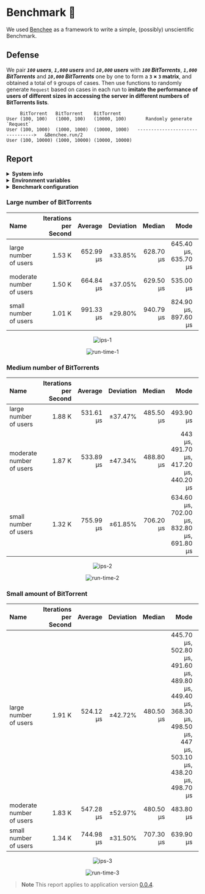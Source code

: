 # Benchmark :100:

We used [Benchee](https://github.com/bencheeorg/benchee) as a framework to write a simple, (possibly) unscientific Benchmark.

## Defense

We pair **_`100` users_**, **_`1,000` users_** and **_`10,000` users_** with **_`100` BitTorrents_**, **_`1,000` BitTorrents_** and **_`10,000` BitTorrents_** one by one to form a **`3` &#215; `3` matrix**, and obtained a total of `9` groups of cases. Then use functions to randomly generate `Request` based on cases in each run to **imitate the performance of users of different sizes in accessing the server in different numbers of BitTorrents lists**.

```plaintext
     BitTorrent   BitTorrent    BitTorrent
User (100, 100)   (1000, 100)   (10000, 100)       Randomly generate `Request`
User (100, 1000)  (1000, 1000)  (10000, 1000)   -------------------------------->   &Benchee.run/2
User (100, 10000) (1000, 10000) (10000, 10000)
```

## Report

<details>
  <summary><b>System info</b></summary>
    <ul>
      <li>Elixir Version: 1.14.2</li>
      <li>Erlang Version: 25.2</li>
      <li>Operating system: Linux</li>
      <li>Available memory: 6.78 GB</li>
      <li>CPU Information: Intel(R) Xeon(R) Platinum 8272CL CPU @ 2.60GHz</li>
      <li>Number of Available Cores: 2</li>
    </ul>
</details>

<details>
  <summary><b>Environment variables</b></summary>
    <ul>
      <li>YABTT_QUERY_LIMIT: 30</li>
    </ul>
</details>

<details>
  <summary><b>Benchmark configuration</b></summary>
    <ul>
      <li>warmup: 2 s</li>
      <li>time: 5 s</li>
      <li>memory time: 0 ns</li>
      <li>reduction time: 0 ns</li>
      <li>reduction time: 0 ns</li>
      <li>parallel: 1</li>
    </ul>
</details>

### Large number of BitTorrents

| Name                     | Iterations per Second |   Average |    Deviation |    Median |                 Mode |   Minimum |     Maximum | Sample size |
| :----------------------- | --------------------: | --------: | -----------: | --------: | -------------------: | --------: | ----------: | ----------: |
| large number of users    |                1.53 K | 652.99 μs | &#177;33.85% | 628.70 μs | 645.40 μs, 635.70 μs | 419.50 μs |  5584.01 μs |        7617 |
| moderate number of users |                1.50 K | 664.84 μs | &#177;37.05% | 629.50 μs |            535.00 μs | 409.90 μs |  7383.41 μs |        7480 |
| small number of users    |                1.01 K | 991.33 μs | &#177;29.80% | 940.79 μs | 824.90 μs, 897.60 μs | 671.00 μs | 10153.44 μs |        5025 |

<p align="center">
  <img alt="ips-1" src="https://user-images.githubusercontent.com/26341224/210154096-1596d17e-5522-4fd8-b933-cfc4e8871ec0.png" />
</p>

<p align="center">
  <img alt="run-time-1" src="https://user-images.githubusercontent.com/26341224/210154101-a9ba660d-1973-47a6-849c-099887c70f2a.png" />
</p>

### Medium number of BitTorrents

| Name                     | Iterations per Second |   Average |    Deviation |    Median |                                       Mode |   Minimum |     Maximum | Sample size |
| :----------------------- | --------------------: | --------: | -----------: | --------: | -----------------------------------------: | --------: | ----------: | ----------: |
| large number of users    |                1.88 K | 531.61 μs | &#177;37.47% | 485.50 μs |                                  493.90 μs | 346.30 μs |  5613.71 μs |        9349 |
| moderate number of users |                1.87 K | 533.89 μs | &#177;47.34% | 488.80 μs |    443 μs, 491.70 μs, 417.20 μs, 440.20 μs | 345.90 μs |  8931.21 μs |        9307 |
| small number of users    |                1.32 K | 755.99 μs | &#177;61.85% | 706.20 μs | 634.60 μs, 702.00 μs, 832.80 μs, 691.80 μs | 518.50 μs | 33562.44 μs |        6582 |

<p align="center">
  <img alt="ips-2" src="https://user-images.githubusercontent.com/26341224/210154103-b17fe2cd-0edc-4203-b5b1-51c59e452a7c.png" />
</p>

<p align="center">
  <img alt="run-time-2" src="https://user-images.githubusercontent.com/26341224/210154104-b7940c6d-a47d-4d11-8e50-c21b27fa0b15.png" />
</p>

### Small amount of BitTorrent

| Name                     | Iterations per Second |   Average |    Deviation |    Median |                                                                                                                 Mode |   Minimum |    Maximum | Sample size |
| :----------------------- | --------------------: | --------: | -----------: | --------: | -------------------------------------------------------------------------------------------------------------------: | --------: | ---------: | ----------: |
| large number of users    |                1.91 K | 524.12 μs | &#177;42.72% | 480.50 μs | 445.70 μs, 502.80 μs, 491.60 μs, 489.80 μs, 449.40 μs, 368.30 μs, 498.50 μs, 447 μs, 503.10 μs, 438.20 μs, 498.70 μs | 339.50 μs | 6138.81 μs |        9480 |
| moderate number of users |                1.83 K | 547.28 μs | &#177;52.97% | 480.50 μs |                                                                                                            483.80 μs | 345.40 μs | 6824.51 μs |        9082 |
| small number of users    |                1.34 K | 744.98 μs | &#177;31.50% | 707.30 μs |                                                                                                            639.90 μs |    517 μs | 6809.51 μs |        6680 |

<p align="center">
  <img alt="ips-3" src="https://user-images.githubusercontent.com/26341224/210154105-69e20e36-5401-4e8a-8afe-04f068396ac1.png" />
</p>

<p align="center">
  <img alt="run-time-3" src="https://user-images.githubusercontent.com/26341224/210154097-01cbe9c5-7832-4b02-b5fb-1d712304bf6f.png" />
</p>

> **Note** This report applies to application version [0.0.4](https://github.com/kubaryi/yabtt/tree/a69b9ef10256091b58abf17b8b0147e5cca37332).

